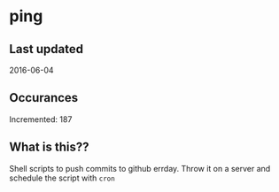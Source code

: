 # ping

## Last updated
2016-06-04

## Occurances
Incremented: 187

## What is this?? 
Shell scripts to push commits to github errday. Throw it on a server and schedule the script with `cron`
